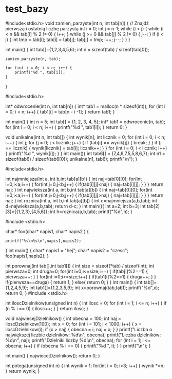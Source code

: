 # test_bazy
#include<stdio.h>
void zamien_parzyste(int n, int tab[n]) {
    // Znajdź pierwszą i ostatnią liczbę parzystą
    int i = 0;
    int j = n-1;
    while (i < j) {
        while (i < n && tab[i] % 2 != 0) {
            i++;
        }
        while (j >= 0 && tab[j] % 2 != 0) {
            j--;
        }
        if (i < j) {
            int tmp = tab[i];
            tab[i] = tab[j];
            tab[j] = tmp;
            i++;
            j--;
        }
    }
}

int main()
{
  int tab[]={1,2,3,4,5,6};
  int n = sizeof(tab) / sizeof(tab[0]);

    zamien_parzyste(n, tab);

    for (int i = 0; i < n; i++) {
        printf("%d ", tab[i]);
    }
}



#include<stdio.h>

int* odwrocenie(int n, int tab[n]) {
    int* tab1 = malloc(n * sizeof(int));
    for (int i = 0; i < n; i++) {
        tab1[i] = tab[n - i -1];
    }
    return tab1;
}

int main() {
    int n = 5;
    int tab[] = {1, 2, 3, 4, 5};
    int* tab1 = odwrocenie(n, tab);
    for (int i = 0; i < n; i++) {
        printf("%d ", tab1[i]);
    }
    return 0;
}

void unikalne(int n, int tab[]) {
    int wynik[n];
    int licznik = 0;
    for (int i = 0; i < n; i++) {
        int j;
        for (j = 0; j < licznik; j++) {
            if (tab[i] == wynik[j]) {
                break;
            }
        }
        if (j == licznik) {
            wynik[licznik] = tab[i];
            licznik++;
        }
    }
    for (int i = 0; i < licznik; i++) {
        printf("%d ", wynik[i]);
    }
}
int main(){
int tab6[] = {7,4,6,7,5,5,8,6,7};
    int n1 = sizeof(tab6) / sizeof(tab6[0]);
    unikalne(n1, tab6);
    printf("\n");
}


#include<stdio.h>

int najmniejsza(int a, int b,int tab[a][b])
{   int naj=tab[0][0];
    for(int i=0;i<a;i++)
    {
        for(int j=0;j<b;j++)
        {
            if(tab[i][j]<naj)
            {
                naj=tab[i][j];
            }
        }
    }
    return naj;
}
int najwieksza(int a, int b,int tab[a][b])
{   int naj=tab[0][0];
    for(int i=0;i<a;i++)
    {
        for(int j=0;j<b;j++)
        {
            if(tab[i][j]>naj)
            {
                naj=tab[i][j];
            }
        }
    }
    return naj;
}
int roznica(int a, int b,int tab[a][b])
{
    int c=najmniejsza(a,b,tab);
    int d=najwieksza(a,b,tab);
    return d-c;
}
int main(){
int a=2;
    int b=3;
    int tab[2][3]={{1,2,3},{4,5,6}};
    int h=roznica(a,b,tab);
    printf("%d",h);
}

#include <stdio.h>

char* foo(char* napis1, char* napis2 )
{

    printf("%s\n%s\n",napis1,napis2);
}
int main()
{
    char* napis1 = "hej";
    char* napis2 = "czesc";
    foo(napis1,napis2);
}

int porownaj(int tab[],int tab1[])
{ int size = sizeof(*tab) / sizeof(int);
 int pierwsza=0;
 int druga=0;
  for(int i=0;i<=size;i++)
  {
      if(tab[i]%2==1)
      {
          pierwsza++;
      }
  }
  for(int i=0;i<=size;i++)
  {
      if(tab1[i]%2==1)
      {
          druga++;
      }
  }
  if(pierwsza==druga)
  {
      return 1;
  }
  else{
  return 0;
  }
}
int main()
{
   int tab[]={1,2,4,5,9};
   int tab1[]={1,2,3,5,9};
   int x=porownaj(tab,tab1);
   printf("%d",x);
   return 0;
}
#include <stdio.h>

int iloscDzielnikow(unsigned int n) {
    int ilosc = 0;
    for (int i = 1; i <= n; i++) {
        if (n % i == 0) {
            ilosc++;
        }
    }
    return ilosc;
}

void najwiecejDzielnikow() {
    int obecna = 100;
    int naj = iloscDzielnikow(100);
    int x = 0;
    for (int i = 101; i < 1000; i++) {
        x = iloscDzielnikow(i);
        if (x > naj) {
            obecna = i;
            naj = x;
        }
    }
    printf("Liczba o największej liczbie dzielników: %d\n", obecna);
    printf("Liczba dzielników: %d\n", naj);
    printf("Dzielniki liczby %d:\n", obecna);
    for (int i = 1; i <= obecna; i++) {
        if (obecna % i == 0) {
            printf("%d ", i);
        }
    }
    printf("\n");
}

int main() {
    najwiecejDzielnikow();
    return 0;
}

int potega(unsigned int n)
{
    int wynik = 1;
    for(int i = 0; i<3; i++)
    {
         wynik *=n; 
    }
    return wynik;
}

